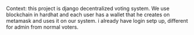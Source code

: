 Context: this project is django decentralized voting system. We use blockchain in hardhat  and each user has a wallet that he creates on metamask  and uses it on our system. i already have login setp up, different for admin from normal voters.